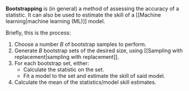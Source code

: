 **Bootstrapping** is (in general) a method of assessing the accuracy of a statistic. It can also be used to estimate the skill of a [[Machine learning|machine learning (ML)]] model.

Briefly, this is the process:

1. Choose a number $B$ of bootstrap samples to perform.
2. Generate $B$ bootstrap sets of the desired size, using [[Sampling with replacement|sampling with replacement]].
3. For each bootstrap set, either:
	- Calculate the statistic on the set.
	- Fit a model to the set and estimate the skill of said model.
4. Calculate the mean of the statistics/model skill estimates.